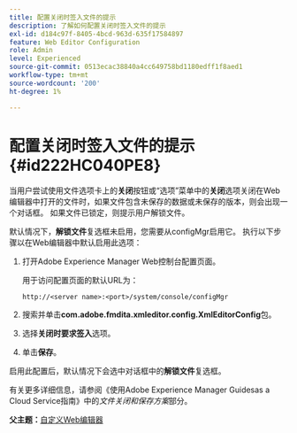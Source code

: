 ```yaml
---
title: 配置关闭时签入文件的提示
description: 了解如何配置关闭时签入文件的提示
exl-id: d184c97f-8405-4bcd-963d-635f17584897
feature: Web Editor Configuration
role: Admin
level: Experienced
source-git-commit: 0513ecac38840a4cc649758bd1180edff1f8aed1
workflow-type: tm+mt
source-wordcount: '200'
ht-degree: 1%

---
```


# 配置关闭时签入文件的提示 {#id222HC040PE8}

当用户尝试使用文件选项卡上的&#x200B;**关闭**&#x200B;按钮或“选项”菜单中的&#x200B;**关闭**&#x200B;选项关闭在Web编辑器中打开的文件时，如果文件包含未保存的数据或未保存的版本，则会出现一个对话框。 如果文件已锁定，则提示用户解锁文件。

默认情况下，**解锁文件**&#x200B;复选框未启用，您需要从configMgr启用它。 执行以下步骤以在Web编辑器中默认启用此选项：

1. 打开Adobe Experience Manager Web控制台配置页面。

   用于访问配置页面的默认URL为：

   ```http
   http://<server name>:<port>/system/console/configMgr
   ```

1. 搜索并单击&#x200B;**com.adobe.fmdita.xmleditor.config.XmlEditorConfig**&#x200B;包。

1. 选择&#x200B;**关闭时要求签入**&#x200B;选项。

1. 单击&#x200B;**保存**。


启用此配置后，默认情况下会选中对话框中的&#x200B;**解锁文件**&#x200B;复选框。

有关更多详细信息，请参阅《使用Adobe Experience Manager Guidesas a Cloud Service指南》中的&#x200B;*文件关闭和保存方案*&#x200B;部分。

**父主题：**&#x200B;[&#x200B;自定义Web编辑器](conf-web-editor.md)
